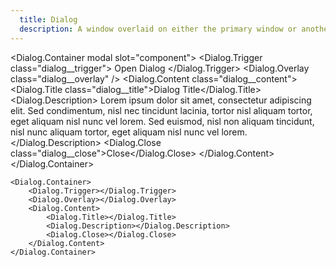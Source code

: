 ```yaml
---
  title: Dialog
  description: A window overlaid on either the primary window or another dialog window, rendering the content underneath inert.
---
```


<script>
    import Dialog from '$lib/components/Dialog';
</script>

<style global>
.dialog__trigger {
    background-color: #2e3440;
    color: #88c0d0;
    padding: 15px 30px;
    border-radius: 2px;
    font-size: 20px;
    cursor: pointer;
    box-shadow: 0 2px 10px #2e344099;
}
.dialog__trigger:hover {
    background-color: #88c0d0;
    color: #2e3440;
}
.dialog__overlay {
    background-color: black;
    opacity: 0.3;
    position: fixed;
    inset: 0;
}
.dialog__content {
    background-color: #eceff4;
    border-radius: 2px;
    box-shadow: #2e344055 0px 10px 38px -10px,
        #3b425233 0px 10px 20px -15px;
    position: fixed;
    top: 50%;
    left: 50%;
    transform: translate(-50%, -50%);
    width: 90vw;
    max-width: 450px;
    max-height: 85vh;
    padding: 25px;
    color: #4c566a;
}
.dialog__title {
    color: #2e3440;
}
.dialog__close {
    color: #bf616a;
}
</style>

<!--code start-->
<Dialog.Container modal slot="component">
    <Dialog.Trigger class="dialog__trigger">
        Open Dialog
    </Dialog.Trigger>
    <Dialog.Overlay class="dialog__overlay" />
    <Dialog.Content class="dialog__content">
        <Dialog.Title class="dialog__title">Dialog Title</Dialog.Title>
        <Dialog.Description>
            Lorem ipsum dolor sit amet, consectetur adipiscing elit. Sed condimentum, nisl nec
            tincidunt lacinia, tortor nisl aliquam tortor, eget aliquam nisl nunc vel lorem. Sed
            euismod, nisl non aliquam tincidunt, nisl nunc aliquam tortor, eget aliquam nisl
            nunc vel lorem.
        </Dialog.Description>
        <Dialog.Close class="dialog__close">Close</Dialog.Close>
    </Dialog.Content>
</Dialog.Container>
<!--code end-->

```svelte
<Dialog.Container>
    <Dialog.Trigger></Dialog.Trigger>
    <Dialog.Overlay></Dialog.Overlay>
    <Dialog.Content>
        <Dialog.Title></Dialog.Title>
        <Dialog.Description></Dialog.Description>
        <Dialog.Close></Dialog.Close>
    </Dialog.Content>
</Dialog.Container>
```